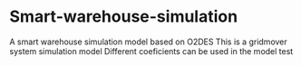 # Smart-warehouse-simulation
A smart warehouse simulation model based on O2DES
This is a gridmover system simulation model
Different coeficients can be used in the model test
